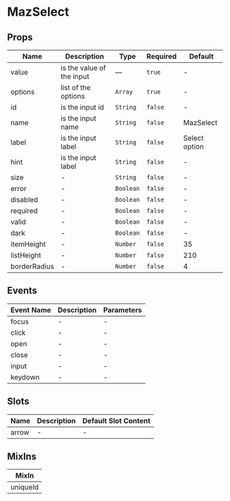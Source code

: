 # MazSelect

## Props

<!-- @vuese:MazSelect:props:start -->

| Name         | Description               | Type      | Required | Default       |
| ------------ | ------------------------- | --------- | -------- | ------------- |
| value        | is the value of the input | —         | `true`   | -             |
| options      | list of the options       | `Array`   | `true`   | -             |
| id           | is the input id           | `String`  | `false`  | -             |
| name         | is the input name         | `String`  | `false`  | MazSelect     |
| label        | is the input label        | `String`  | `false`  | Select option |
| hint         | is the input label        | `String`  | `false`  | -             |
| size         | -                         | `String`  | `false`  | -             |
| error        | -                         | `Boolean` | `false`  | -             |
| disabled     | -                         | `Boolean` | `false`  | -             |
| required     | -                         | `Boolean` | `false`  | -             |
| valid        | -                         | `Boolean` | `false`  | -             |
| dark         | -                         | `Boolean` | `false`  | -             |
| itemHeight   | -                         | `Number`  | `false`  | 35            |
| listHeight   | -                         | `Number`  | `false`  | 210           |
| borderRadius | -                         | `Number`  | `false`  | 4             |

<!-- @vuese:MazSelect:props:end -->

## Events

<!-- @vuese:MazSelect:events:start -->

| Event Name | Description | Parameters |
| ---------- | ----------- | ---------- |
| focus      | -           | -          |
| click      | -           | -          |
| open       | -           | -          |
| close      | -           | -          |
| input      | -           | -          |
| keydown    | -           | -          |

<!-- @vuese:MazSelect:events:end -->

## Slots

<!-- @vuese:MazSelect:slots:start -->

| Name  | Description | Default Slot Content |
| ----- | ----------- | -------------------- |
| arrow | -           | -                    |

<!-- @vuese:MazSelect:slots:end -->

## MixIns

<!-- @vuese:MazSelect:mixIns:start -->

| MixIn    |
| -------- |
| uniqueId |

<!-- @vuese:MazSelect:mixIns:end -->
